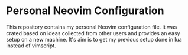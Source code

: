 # Personal Neovim Configuration

This repository contains my personal Neovim configuration file. It was crated based on ideas collected from other users and provides an easy setup on a new machine. It's aim is to get my previous setup done in lua instead of vimscript.
